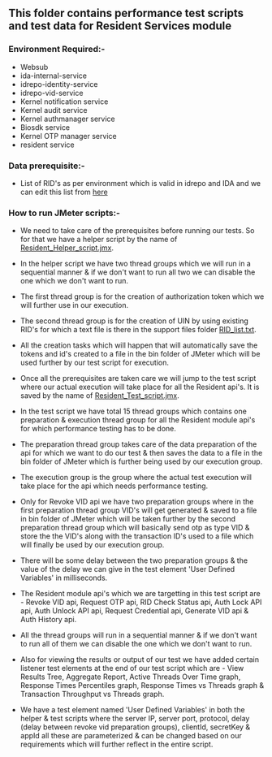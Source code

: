 ## This folder contains performance test scripts and test data for Resident Services module

### Environment Required:-
* Websub
* ida-internal-service
* idrepo-identity-service
* idrepo-vid-service
* Kernel notification service
* Kernel audit service
* Kernel authmanager service
* Biosdk service
* Kernel OTP manager service
* resident service

### Data prerequisite:-
* List of RID's as per environment which is valid in idrepo and IDA and we can edit this list from [here](https://github.com/mosip/mosip-performance-tests-mt/blob/1.1.5/resident-services/support-files/RID_list.txt)

### How to run JMeter scripts:-

* We need to take care of the prerequisites before running our tests. So for that we have a helper script by the name of [Resident_Helper_script.jmx](https://github.com/mosip/mosip-performance-tests-mt/blob/1.1.5/resident-services/scripts/Resident_Helper_script.jmx).

* In the helper script we have two thread groups which we will run in a sequential manner & if we don't want to run all two we can disable the one which we don't want to run.

* The first thread group is for the creation of authorization token which we will further use in our execution.

* The second thread group is for the creation of UIN by using existing RID's for which a text file is there in the support files folder [RID_list.txt](https://github.com/mosip/mosip-performance-tests-mt/blob/1.1.5/resident-services/support-files/RID_list.txt).

* All the creation tasks which will happen that will automatically save the tokens and id's created to a file in the bin folder of JMeter which will be used further by our test script for execution.

* Once all the prerequisites are taken care we will jump to the test script where our actual execution will take place for all the Resident api's. It is saved by the name of [Resident_Test_script.jmx](https://github.com/mosip/mosip-performance-tests-mt/blob/1.1.5/resident-services/scripts/Resident_Test_script.jmx).

* In the test script we have total 15 thread groups which contains one preparation & execution thread group for all the Resident module api's for which performance testing has to be done.

* The preparation thread group takes care of the data preparation of the api for which we want to do our test & then saves the data to a file in the bin folder of JMeter which is further being used by our execution group.

* The execution group is the group where the actual test execution will take place for the api which needs performance testing.

* Only for Revoke VID api we have two preparation groups where in the first preparation thread group VID's will get generated & saved to a file in bin folder of JMeter which will be taken further by the second preparation thread group which will basically send otp as type VID & store the the VID's along with the transaction ID's used to a file which will finally be used by our execution group.

* There will be some delay between the two preparation groups & the value of the delay we can give in the test element 'User Defined Variables' in milliseconds.

* The Resident module api's which we are targetting in this test script are - Revoke VID api, Request OTP api, RID Check Status api, Auth Lock API api, Auth Unlock API api, Request Credential api, Generate VID api & Auth History api.

* All the thread groups will run in a sequential manner & if we don't want to run all of them we can disable the one which we don't want to run.

* Also for viewing the results or output of our test we have added certain listener test elements at the end of our test script which are - View Results Tree, Aggregate Report, Active Threads Over Time graph, Response Times Percentiles graph, Response Times vs Threads graph & Transaction Throughput vs Threads graph.

* We have a test element named 'User Defined Variables' in both the helper & test scripts where the server IP, server port, protocol, delay (delay between revoke vid preparation groups), clientId, secretKey & appId all these are parameterized & can be changed based on our requirements which will further reflect in the entire script.
